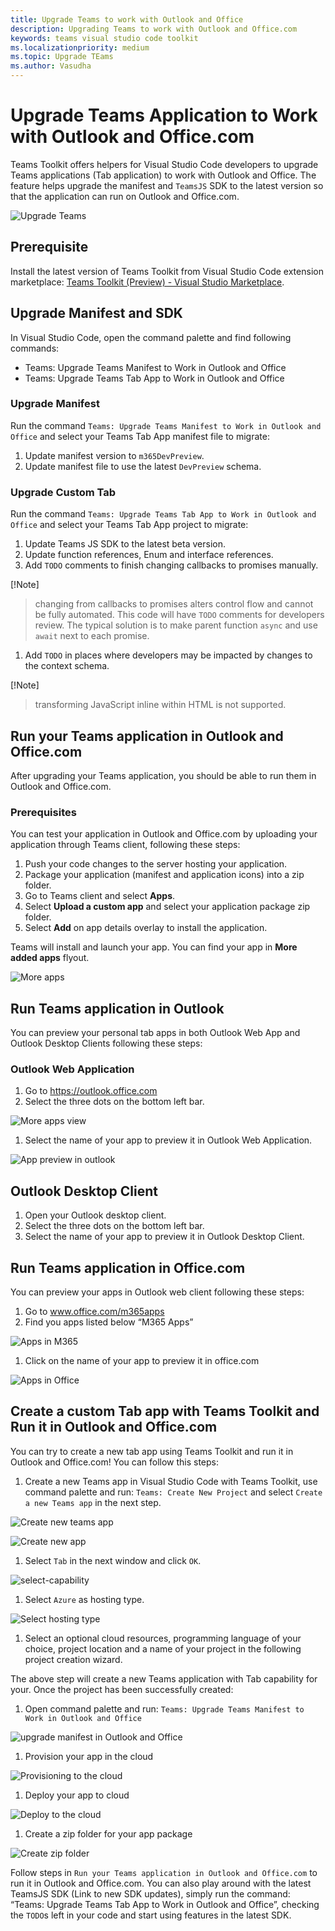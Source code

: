 ```yaml
---
title: Upgrade Teams to work with Outlook and Office
description: Upgrading Teams to work with Outlook and Office.com
keywords: teams visual studio code toolkit
ms.localizationpriority: medium
ms.topic: Upgrade TEams
ms.author: Vasudha
---
```


# Upgrade Teams Application to Work with Outlook and Office.com

Teams Toolkit offers helpers for Visual Studio Code developers to upgrade Teams applications (Tab application) to work with Outlook and Office. The feature helps upgrade the manifest and `TeamsJS` SDK to the latest version so that the application can run on Outlook and Office.com.

![Upgrade Teams](../assets/images/upgrade-teams/upgrade-teams.png)

## Prerequisite

Install the latest version of Teams Toolkit from Visual Studio Code extension marketplace: [Teams Toolkit (Preview) - Visual Studio Marketplace](https://marketplace.visualstudio.com/items?itemName=TeamsDevApp.ms-teams-vscode-extension).

## Upgrade Manifest and SDK

In Visual Studio Code, open the command palette and find following commands:

* Teams: Upgrade Teams Manifest to Work in Outlook and Office
* Teams: Upgrade Teams Tab App to Work in Outlook and Office

### Upgrade Manifest

Run the command `Teams: Upgrade Teams Manifest to Work in Outlook and Office` and select your Teams Tab App manifest file to migrate:

1. Update manifest version to `m365DevPreview`.
1. Update manifest file to use the latest `DevPreview` schema.

### Upgrade Custom Tab

Run the command `Teams: Upgrade Teams Tab App to Work in Outlook and Office` and select your Teams Tab App project to migrate:

1. Update Teams JS SDK to the latest beta version.
1. Update function references, Enum and interface references.
1. Add `TODO` comments to finish changing callbacks to promises manually.

[!Note]
> changing from callbacks to promises alters control flow and cannot be fully automated. This code will have `TODO` comments for developers review. The typical solution is to make parent function `async` and use `await` next to each promise.

1. Add `TODO` in places where developers may be impacted by changes to the context schema.

[!Note]
> transforming JavaScript inline within HTML is not supported.

## Run  your Teams application in Outlook and Office.com

After upgrading your Teams application, you should be able to run them in Outlook and Office.com.

### Prerequisites

You can test your application in Outlook and Office.com by uploading your application through Teams client, following these steps:

1. Push your code changes to the server hosting your application.
1. Package your application (manifest and application icons) into a zip folder.
1. Go to Teams client and select **Apps**.
1. Select **Upload a custom app** and select your application package zip folder.
1. Select **Add** on app details overlay to install the application.

Teams will install and launch your app. You can find your app in **More added apps** flyout.

![More apps](../assets/images/upgrade-teams/more-apps.png)

## Run Teams application in Outlook

You can preview your personal tab apps in both Outlook Web App and Outlook Desktop Clients following these steps:

### Outlook Web Application

1. Go to https://outlook.office.com 
1. Select the three dots on the bottom left bar.

![More apps view](../assets/images/upgrade-teams/apps.png)

1. Select the name of your app to preview it in Outlook Web Application.

![App preview in outlook](../assets/images/upgrade-teams/preview-outlook-web-application.png)

## Outlook Desktop Client

1. Open your Outlook desktop client.
1. Select the three dots on the bottom left bar.
1. Select the name of your app to preview it in Outlook Desktop Client.

## Run Teams application in Office.com

You can preview your apps in Outlook web client following these steps:

1. Go to www.office.com/m365apps
1. Find you apps listed below “M365 Apps”

![Apps in M365](../assets/images/upgrade-teams/m365-app.png)

1. Click on the name of your app to preview it in office.com

![Apps in Office](../assets/images/upgrade-teams/office-preview.png)

## Create a custom Tab app with Teams Toolkit and Run it in Outlook and Office.com

You can try to create a new tab app using Teams Toolkit and run it in Outlook and Office.com! You can follow this steps:

1. Create a new Teams app in Visual Studio Code with Teams Toolkit, use command palette and run: `Teams: Create New Project` and select `Create a new Teams app` in the next step.

![Create new teams app](../assets/images/upgrade-teams/create-new-teams-app.png)

![Create new app](../assets/images/upgrade-teams/create-new-app.png)

1. Select `Tab` in the next window and click `OK`.

![select-capability](../assets/images/upgrade-teams/select-capability.png)

1. Select `Azure` as hosting type.

![Select hosting type](../assets/images/upgrade-teams/shosting-type.png)

1. Select an optional cloud resources, programming language of your choice, project location and a name of your project in the following project creation wizard.

The above step will create a new Teams application with Tab capability for your. Once the project has been successfully created:

1. Open command palette and run: `Teams: Upgrade Teams Manifest to Work in Outlook and Office`

![upgrade manifest in Outlook and Office](../assets/images/upgrade-teams/upgrade-manifest.png)

1. Provision your app in the cloud

![Provisioning to the cloud](../assets/images/upgrade-teams/provision-in-cloud.png)

1. Deploy your app to cloud

![Deploy to the cloud](../assets/images/upgrade-teams/deploy-to-the-cloud.png)

1. Create a zip folder for your app package

![Create zip folder](../assets/images/upgrade-teams/create-teams-package.png)

Follow steps in `Run your Teams application in Outlook and Office.com` to run it in Outlook and Office.com.
You can also play around with the latest TeamsJS SDK (Link to new SDK updates), simply run the command: “Teams: Upgrade Teams Tab App to Work in Outlook and Office”, checking the `TODO`s left in your code and start using features in the latest SDK.